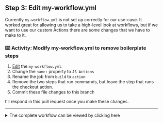 ## Step 3: Edit my-workflow.yml

Currently `my-workflow.yml` is not set up correctly for our use-case.  It worked great for allowing us to take a high-level look at workflows, but if we want to use our custom Actions there are some changes that we have to make to it.

### :keyboard: Activity: Modify my-workflow.yml to remove boilerplate steps

1. [Edit]({{workflowFile}}) the `my-workflow.yml`.
1. Change the `name:` property to `JS Actions`
1. Rename the job from `build` to `action`
1. Remove the two steps that run commands, but leave the step that runs the checkout action.
1. Commit these file changes to this branch

I'll respond in this pull request once you make these changes.

---

<details><summary>The complete workflow can be viewed by clicking here</summary>

```yaml
name: JS Actions

on: [push]

jobs:
  action:

    runs-on: ubuntu-latest

    steps:
    - uses: actions/checkout@v1
```
</details>



